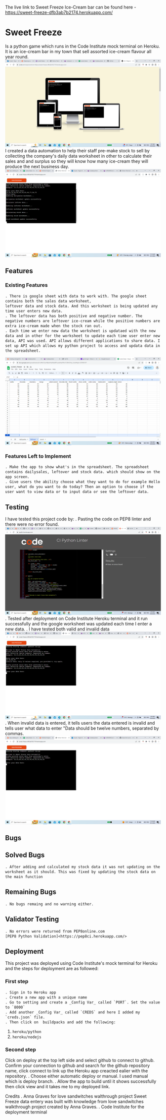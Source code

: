 The live link to Sweet Freeze Ice-Cream bar can be found here - <https://sweet-freeze-dfb3ab7b2174.herokuapp.com/>
# Sweet Freeze 
Is a python game which runs in the Code Institute mock terminal on Heroku. It is an ice-cream bar in my town that sell assorted ice-cream flavour all year round.![Responsive Mockup](readme/amiresponsive.png)
I created a data automation to help their staff pre-make stock to sell by collecting the company's daily data worksheet in other to calculate their sales and and surplus so they will know how many ice-cream they will produce the next business day. ![Data automation](readme/sweetfreeze-data-automation.png)

## Features

### Existing Features
    . There is google sheet with data to work with. The google sheet contains both the sales data worksheet,
    leftover data and stock data. And this worksheet is being updated any time user enters new data.
    . The leftover data has both positive and negative number. The negative numbers are leftover ice-cream while the positive numbers are extra ice-cream made when the stock ran out.
    . Each time we enter new data the worksheet is updataed with the new data and in other for the worksheet to update each time user enter new data, API was used. API allows different applications to share data. I set up API which allows my python project to access and updata data in the spreadsheet. 
![Googel spreadsheet](readme/google-spreadsheet.png) 

### Features Left to Implement
    . Make the app to show what's in the spreadsheet. The spreadsheet contains dailysales, leftover and stock data. which should show on the app screen.
    . Give users the ability choose what they want to do for example Hello user, what do you want to do today? Then an option to choose if the user want to view data or to input data or see the leftover data.

## Testing

I have tested this project code by:
    . Pasting the code on PEP8 linter and there were no error found. ![PEP8 Python Validation](readme/python-validation.png)
    . Tested after deployment on Code Institute Heroku terminal and it run successfully and the google worksheet was updated each time I enter a new data.
    . I have tested both valid and invalid data ![Tested with invalid data](readme/invalid-data.png). When invalid data is entered, it tells users the data entered is invalid and tells user what data to enter "Data should be twelve numbers, separated by commas. ![Enter data](readme/enter-data.png)

## Bugs
## Solved Bugs
    . After adding and calculated my stock data it was not updating on the worksheet as it should. This was fixed by updating the stock data on the main function

## Remaining Bugs
    . No bugs remaing and no warning either.

## Validator Testing
    . No errors were returned from PEP8online.com
    [PEP8 Python Validation]<https://pep8ci.herokuapp.com/>    

## Deployment

This project was deployed using Code Institute's mock terminal for Heroku and the steps for deployment are as followed:
### First step
    . Sign in to Heroku app
    . Create a new app with a unique name
    . Go to setting and create a _Config Var_ called `PORT`. Set the value to `8000`
    . Add another _Config Var_ called `CREDS` and here I added my `creds.json` file.
    . Then click on  buildpacks and add the following:
1. `heroku/python`
2. `heroku/nodejs`
### Second step
  Click on deploy at the top left side and select github to connect to github. Confirm your connection to github and search for the github repository name, click connect to link up the Heroku app creacted ealier with the repository.
    . Choose either automatic deploy or manual. I used manual which is deploy branch.
    . Allow the app to build until it shows successfully then click view and it takes me to my deployed link.


Credits 
    . Anna Graves for love sandwitches walthrough project
Sweet Freeze data entery was built with knowledge from love sandwitches walkthrough project created by Anna Graves.
    . Code Institute for the deployment terminal